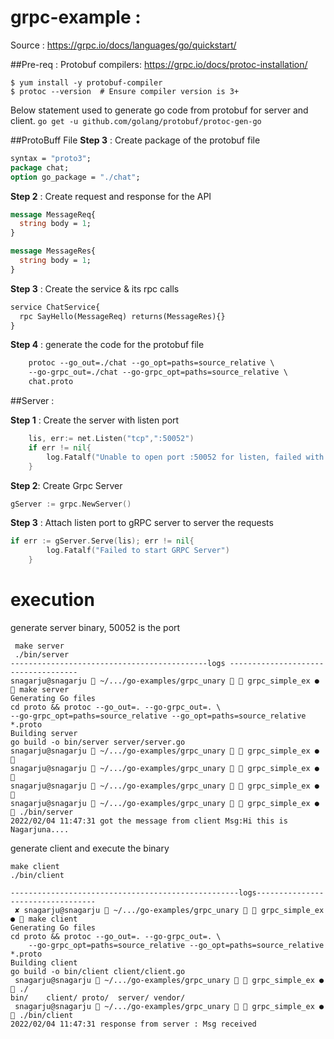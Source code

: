 # grpc-example : 
Source : https://grpc.io/docs/languages/go/quickstart/

##Pre-req : 
Protobuf compilers: 
https://grpc.io/docs/protoc-installation/
``` RHEL
$ yum install -y protobuf-compiler
$ protoc --version  # Ensure compiler version is 3+
```
Below statement used to generate go code from protobuf for server and client.
`go get -u github.com/golang/protobuf/protoc-gen-go`





##ProtoBuff File
**Step 3** : Create package of the protobuf file
```protobuf
syntax = "proto3";
package chat;
option go_package = "./chat";
```

**Step 2** : Create request and response for the API
```protobuf
message MessageReq{
  string body = 1;
}

message MessageRes{
  string body = 1;
}

```
**Step 3** : Create the service & its rpc calls
```protobuf
service ChatService{
  rpc SayHello(MessageReq) returns(MessageRes){}
}

```

**Step 4** : generate the code for the protobuf file
```protobuf
    protoc --go_out=./chat --go_opt=paths=source_relative \
    --go-grpc_out=./chat --go-grpc_opt=paths=source_relative \
    chat.proto
```

##Server :

**Step 1** : Create the server with listen port
```go
	lis, err:= net.Listen("tcp",":50052")
	if err != nil{
		log.Fatalf("Unable to open port :50052 for listen, failed with error: %v", err)
	}
```

**Step 2**: Create Grpc Server 
```go
gServer := grpc.NewServer()
```

**Step 3** : Attach listen port to gRPC server to server the requests
```go
if err := gServer.Serve(lis); err != nil{
		log.Fatalf("Failed to start GRPC Server")
	}
```


# execution 
generate server binary, 50052 is the port 
``` make 
 make server
 ./bin/server
--------------------------------------------logs ------------------------------------
snagarju@snagarju  ~/.../go-examples/grpc_unary   grpc_simple_ex ●  make server
Generating Go files
cd proto && protoc --go_out=. --go-grpc_out=. \
--go-grpc_opt=paths=source_relative --go_opt=paths=source_relative *.proto
Building server
go build -o bin/server server/server.go
snagarju@snagarju  ~/.../go-examples/grpc_unary   grpc_simple_ex ● 
snagarju@snagarju  ~/.../go-examples/grpc_unary   grpc_simple_ex ● 
snagarju@snagarju  ~/.../go-examples/grpc_unary   grpc_simple_ex ● 
snagarju@snagarju  ~/.../go-examples/grpc_unary   grpc_simple_ex ●  ./bin/server
2022/02/04 11:47:31 got the message from client Msg:Hi this is Nagarjuna....
```

generate client and execute the binary
```
make client
./bin/client

---------------------------------------------------logs----------------------------------
 ✘ snagarju@snagarju  ~/.../go-examples/grpc_unary   grpc_simple_ex ●  make client 
Generating Go files
cd proto && protoc --go_out=. --go-grpc_out=. \
	--go-grpc_opt=paths=source_relative --go_opt=paths=source_relative *.proto
Building client
go build -o bin/client client/client.go
 snagarju@snagarju  ~/.../go-examples/grpc_unary   grpc_simple_ex ●  ./
bin/    client/ proto/  server/ vendor/ 
 snagarju@snagarju  ~/.../go-examples/grpc_unary   grpc_simple_ex ●  ./bin/client 
2022/02/04 11:47:31 response from server : Msg received

```




